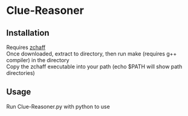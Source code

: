 # Clue-Reasoner

## Installation

Requires [zchaff](https://www.princeton.edu/~chaff/zchaff.html)  
Once downloaded, extract to directory, then run make (requires g++ compiler) in the directory  
Copy the zchaff executable into your path (echo $PATH will show path directories)

## Usage

Run Clue-Reasoner.py with python to use
